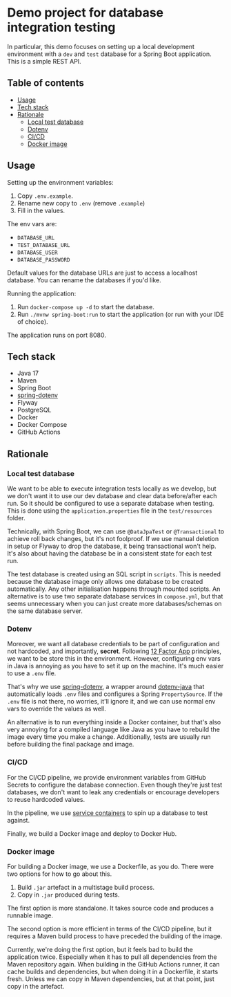 # Demo project for database integration testing

In particular, this demo focuses on setting up a local development environment with a `dev` and `test` database for a
Spring Boot application. This is a simple REST API.

## Table of contents

- [Usage](#usage)
- [Tech stack](#tech-stack)
- [Rationale](#rationale)
  - [Local test database](#local-test-database)
  - [Dotenv](#dotenv)
  - [CI/CD](#cicd)
  - [Docker image](#docker-image)

## Usage

Setting up the environment variables:

1. Copy `.env.example`.
2. Rename new copy to `.env` (remove `.example`)
3. Fill in the values.

The env vars are:

- `DATABASE_URL`
- `TEST_DATABASE_URL`
- `DATABASE_USER`
- `DATABASE_PASSWORD`

Default values for the database URLs are just to access a localhost database. You can rename the databases if you'd
like.

Running the application:

1. Run `docker-compose up -d` to start the database.
2. Run `./mvnw spring-boot:run` to start the application (or run with your IDE of choice).

The application runs on port 8080.

## Tech stack

- Java 17
- Maven
- Spring Boot
- [spring-dotenv](https://github.com/paulschwarz/spring-dotenv)
- Flyway
- PostgreSQL
- Docker
- Docker Compose
- GitHub Actions

## Rationale

### Local test database

We want to be able to execute integration tests locally as we develop, but we don't want it to use our dev database and
clear data before/after each run. So it should be configured to use a separate database when testing. This is done using
the `application.properties` file in the `test/resources` folder.

Technically, with Spring Boot, we can use `@DataJpaTest` or `@Transactional` to achieve roll back changes, but it's not
foolproof. If we use manual deletion in setup or Flyway to drop the database, it being transactional won't help. It's
also about having the database be in a consistent state for each test run.

The test database is created using an SQL script in `scripts`. This is needed because the database image only allows one
database to be created automatically. Any other initialisation happens through mounted scripts. An alternative is to use
two separate database services in `compose.yml`, but that seems unnecessary when you can just create more
databases/schemas on the same database server.

### Dotenv

Moreover, we want all database credentials to be part of configuration and not hardcoded, and importantly, **secret**.
Following [12 Factor App](https://12factor.net/config) principles, we want to be store this in the environment. However,
configuring env vars in Java is annoying as you have to set it up on the machine. It's much easier to use a `.env` file.

That's why we use [spring-dotenv](https://github.com/paulschwarz/spring-dotenv), a wrapper
around [dotenv-java](https://github.com/cdimascio/dotenv-java) that automatically loads `.env` files and configures a
Spring `PropertySource`. If the `.env` file is not there, no worries, it'll ignore it, and we can use normal env vars to
override the values as well.

An alternative is to run everything inside a Docker container, but that's also very annoying for a compiled language
like Java as you have to rebuild the image every time you make a change. Additionally, tests are usually run before
building the final package and image.

### CI/CD

For the CI/CD pipeline, we provide environment variables from GitHub Secrets to configure the database connection. Even
though they're just test databases, we don't want to leak any credentials or encourage developers to reuse hardcoded
values.

In the pipeline, we
use [service containers](https://docs.github.com/en/actions/using-containerized-services/about-service-containers) to
spin up a database to test against.

Finally, we build a Docker image and deploy to Docker Hub.

### Docker image

For building a Docker image, we use a Dockerfile, as you do. There were two options for how to go about this.

1. Build `.jar` artefact in a multistage build process.
2. Copy in `.jar` produced during tests.

The first option is more standalone. It takes source code and produces a runnable image.

The second option is more efficient in terms of the CI/CD pipeline, but it requires a Maven build process to have preceded the building of the image.

Currently, we're doing the first option, but it feels bad to build the application twice. Especially when it has to pull all dependencies from the Maven repository again. When building in the GitHub Actions runner, it can cache builds and dependencies, but when doing it in a Dockerfile, it starts fresh. Unless we can copy in Maven dependencies, but at that point, just copy in the artefact.
